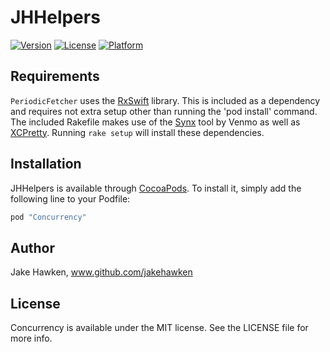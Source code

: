 # JHHelpers

[![Version](https://img.shields.io/cocoapods/v/JHHelpers.svg?style=flat)](http://cocoapods.org/pods/Concurrency)
[![License](https://img.shields.io/cocoapods/l/JHHelpers.svg?style=flat)](http://cocoapods.org/pods/Concurrency)
[![Platform](https://img.shields.io/cocoapods/p/JHHelpers.svg?style=flat)](http://cocoapods.org/pods/Concurrency)

## Requirements

`PeriodicFetcher` uses the [RxSwift](https://github.com/ReactiveX/RxSwift) library. This is included as a dependency and requires not extra setup other than running the 'pod install' command.
The included Rakefile makes use of the [Synx](https://github.com/venmo/synx) tool by Venmo as well as [XCPretty](https://github.com/supermarin/xcpretty). Running `rake setup` will install these dependencies.

## Installation

JHHelpers is available through [CocoaPods](http://cocoapods.org). To install
it, simply add the following line to your Podfile:

```ruby
pod "Concurrency"
```

## Author

Jake Hawken, www.github.com/jakehawken

## License

Concurrency is available under the MIT license. See the LICENSE file for more info.
